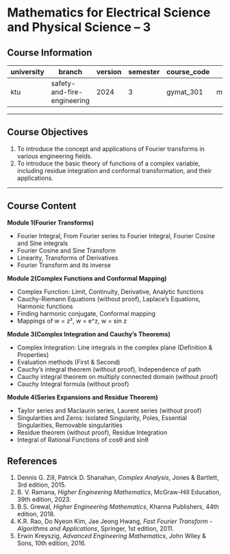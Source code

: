 # Mathematics for Electrical Science and Physical Science – 3

## Course Information  

| university | branch                       | version | semester | course_code | course_title                                                      | language | contributor |
|------------|------------------------------|---------|----------|-------------|-------------------------------------------------------------------|----------|-------------|
| ktu        | safety-and-fire-engineering  | 2024    | 3        | gymat_301    | mathematics_for_electrical_science_and_physical_science_3         | english  | @FousiyaN   |

---

## Course Objectives  
1. To introduce the concept and applications of Fourier transforms in various engineering fields.  
2. To introduce the basic theory of functions of a complex variable, including residue integration and conformal transformation, and their applications.  

---

## Course Content  

**Module 1(Fourier Transforms)**  
- Fourier Integral, From Fourier series to Fourier Integral, Fourier Cosine and Sine integrals  
- Fourier Cosine and Sine Transform  
- Linearity, Transforms of Derivatives  
- Fourier Transform and its inverse  

**Module 2(Complex Functions and Conformal Mapping)**  
- Complex Function: Limit, Continuity, Derivative, Analytic functions  
- Cauchy-Riemann Equations (without proof), Laplace’s Equations, Harmonic functions  
- Finding harmonic conjugate, Conformal mapping  
- Mappings of w = z², w = e^z, w = sin z  

**Module 3(Complex Integration and Cauchy’s Theorems)**  
- Complex Integration: Line integrals in the complex plane (Definition & Properties)  
- Evaluation methods (First & Second)  
- Cauchy’s integral theorem (without proof), Independence of path  
- Cauchy integral theorem on multiply connected domain (without proof)  
- Cauchy Integral formula (without proof)  

**Module 4(Series Expansions and Residue Theorem)**  
- Taylor series and Maclaurin series, Laurent series (without proof)  
- Singularities and Zeros: Isolated Singularity, Poles, Essential Singularities, Removable singularities  
- Residue theorem (without proof), Residue Integration  
- Integral of Rational Functions of cosθ and sinθ  

## References  

1. Dennis G. Zill, Patrick D. Shanahan, *Complex Analysis*, Jones & Bartlett, 3rd edition, 2015.  
2. B. V. Ramana, *Higher Engineering Mathematics*, McGraw-Hill Education, 39th edition, 2023.  
3. B.S. Grewal, *Higher Engineering Mathematics*, Khanna Publishers, 44th edition, 2018.  
4. K.R. Rao, Do Nyeon Kim, Jae Jeong Hwang, *Fast Fourier Transform - Algorithms and Applications*, Springer, 1st edition, 2011.  
5. Erwin Kreyszig, *Advanced Engineering Mathematics*, John Wiley & Sons, 10th edition, 2016.  
